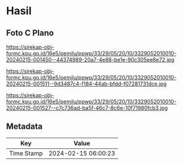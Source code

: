 # Hasil

## Foto C Plano

https://sirekap-obj-formc.kpu.go.id/16e5/pemilu/ppwp/33/29/05/20/10/3329052010010-20240215-001450--44374989-20a7-4e88-be1e-90c305ee8e72.jpg

https://sirekap-obj-formc.kpu.go.id/16e5/pemilu/ppwp/33/29/05/20/10/3329052010010-20240215-001511--9d3487c4-f184-44ab-bfdd-f07281731dce.jpg

https://sirekap-obj-formc.kpu.go.id/16e5/pemilu/ppwp/33/29/05/20/10/3329052010010-20240215-001527--c7c736ad-ba5f-46c7-8c6e-10f71980fcb3.jpg


## Metadata

| Key        | Value               |
| ---------- | ------------------- |
| Time Stamp | 2024-02-15 06:00:23 |



